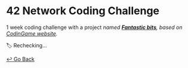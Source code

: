 # 42 Network Coding Challenge

1 week coding challenge with a project *named [**Fantastic bits**](https://www.codingame.com/multiplayer/bot-programming/fantastic-bits), based on [CodinGame website](https://www.codingame.com).*

:label: Rechecking...



[↩️ Go Back](https://github.com/lisy0123/42)

